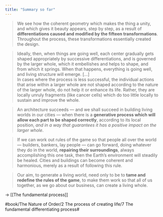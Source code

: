 ```yaml
---
title: "Summary so far"
---
```


> We see how the coherent geometry which makes the thing a unity, and which gives it beauty appears, step by step, as a result of **differentiations caused and modified by the fifteen transformations**. Throughout the process, these transformations essentially created the design.  

> Ideally, then, when things are going well, each center gradually gets shaped appropriately by successive differentiations, and is governed by the larger whole, which it embellishes and helps to shape, and from which it springs. When that happens, everything is going well, and living structure will emerge. […]  
> In cases where the process is less successful, the individual actions that arise within a larger whole are not shaped according to the nature of the larger whole, do not help it or enhance its life. Rather, they are locally unruly fragments (like cancer cells) which do too little locally to sustain and improve the whole.  

> An architecture succeeds — and we shall succeed in building living worlds in our cities — when there is a **generative process which will allow each part to be shaped correctly**, according to its local position, *and in a way that guarantees it has a positive impact on the larger whole*.  

> If we can work out rules of the game so that people all over the world — builders, bankers, lay people — can go forward, doing whatever they do in the world, **repairing their surroundings**, always accomplishing this one task, then the Earth’s environment will steadily be healed. Cities and buildings can become coherent and harmonious, merely as a result of following this rule.  

> Our aim, to generate a living world, need only to be to **tame and redefine the rules of the game**, to make them work so that all of us together, as we go about our business, can create a living whole.  

-> [[The fundamental process]]

#book/The Nature of Order/2 The process of creating life/7 The fundamental differentiating process#